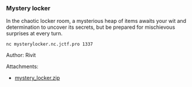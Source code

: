 ### Mystery locker
In the chaotic locker room, a mysterious heap of items awaits your wit and determination to uncover its secrets, but be prepared for mischievous surprises at every turn.

```
nc mysterylocker.nc.jctf.pro 1337
```


Author: Rivit


Attachments:
* [mystery_locker.zip](./public/mystery_locker.zip)